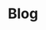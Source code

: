 ---
title: "Blog"
draft: false
menu: 
    main:
        weight: 5
translationKey: "blog"
image: "/images/home-header.png"
---